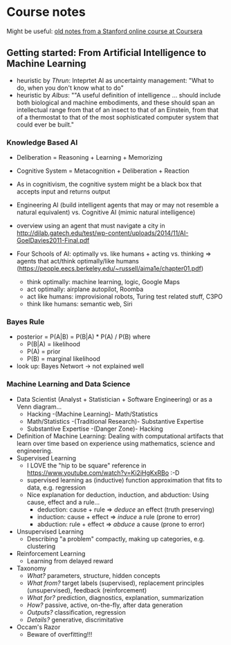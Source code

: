 # Course notes

Might be useful: [old notes from a Stanford online course at Coursera](https://de.wikiversity.org/wiki/Benutzer:O.tacke/2015/Machine_Learning)

## Getting started: From Artificial Intelligence to Machine Learning
* heuristic by *Thrun*: Inteprtet AI as uncertainty management: "What to do, when you don't know what to do"
* heuristic by *Albus*: ""A useful definition of intelligence ... should include both biological and machine embodiments, and these should span an intellectual range from that of an insect to that of an Einstein, from that of a thermostat to that of the most sophisticated computer system that could ever be built."

### Knowledge Based AI
* Deliberation = Reasoning + Learning + Memorizing
* Cognitive System = Metacognition + Deliberation + Reaction
* As in cognitivism, the cognitive system might be a black box that accepts input and returns output

* Engineering AI (build intelligent agents that may or may not resemble a natural equivalent) vs. Cognitive AI (mimic natural intelligence)
* overview using an agent that must navigate a city in http://dilab.gatech.edu/test/wp-content/uploads/2014/11/AI-GoelDavies2011-Final.pdf

* Four Schools of AI: optimally vs. like humans + acting vs. thinking => agents that act/think optimally/like humans (https://people.eecs.berkeley.edu/~russell/aima1e/chapter01.pdf)
  * think optimally: machine learning, logic, Google Maps
  * act optimally: airplane autopilot, Roomba
  * act like humans: improvisional robots, Turing test related stuff, C3PO
  * think like humans: semantic web, Siri
  
### Bayes Rule
* posterior = P(A|B) = P(B|A) * P(A) / P(B) where
  * P(B|A) = likelihood
  * P(A) = prior
  * P(B) = marginal likelihood
* look up: Bayes Networt -> not explained well

### Machine Learning and Data Science
* Data Scientist (Analyst + Statistician + Software Engineering) or as a Venn diagram...
  * Hacking -(Machine Learning)- Math/Statistics
  * Math/Statistics -(Traditional Research)- Substantive Expertise
  * Substantive Expertise -(Danger Zone)- Hacking
* Definition of Machine Learning: Dealing with computational artifacts that learn over time based on experience using mathematics, science and engineering.
* Supervised Learning
  * I LOVE the "hip to be square" reference in https://www.youtube.com/watch?v=Ki2iHgKxRBo :-D
  * supervised learning as (inductive) function approximation that fits to data, e.g. regression
  * Nice explanation for deduction, induction, and abduction: Using cause, effect and a rule...
    * deduction: cause + rule => *deduce* an effect (truth preserving)
    * induction: cause + effect => *induce* a rule (prone to error)
    * abduction: rule + effect => *abduce* a cause (prone to error)
* Unsupervised Learning
  * Describing "a problem" compactly, making up categories, e.g. clustering
* Reinforcement Learning
  * Learning from delayed reward
* Taxonomy
  * *What?* parameters, structure, hidden concepts
  * *What from?* target labels (supervised), replacement principles (unsupervised), feedback (reinforcement)
  * *What for?* prediction, diagnostics, explanation, summarization
  * *How?* passive, active, on-the-fly, after data generation
  * *Outputs?* classification, regression
  * *Details?* generative, discrimitative
* Occam's Razor
  * Beware of overfitting!!!

